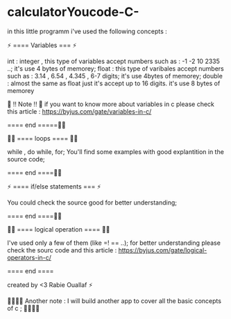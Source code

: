 # calculatorYoucode-C-

in this little programm i've used the following concepts : 

⚡ ==== Variables === ⚡

int : integer , this type of variables accept numbers such as : -1 -2 10 2335 ..; it's use 4 bytes of memorey;
float : this type of varibales accept numbers such as : 3.14 , 6.54 , 4.345 , 6-7 digits;  it's use 4bytes of memorey;
double : almost the same as float just it's accept up to 16 digits. it's use 8 bytes of memorey


📛 !! Note !! 📛
if you want to know more about variables in c please check this article : https://byjus.com/gate/variables-in-c/


==== end =====✋🏻

👨‍💻 ==== loops ==== 👨‍💻

while , do while, for; 
You'll find some examples with good explantition in the source code;

==== end ====✋🏻


⚡ ==== if/else statements === ⚡

You could check the source good for better understanding;

==== end ====✋🏻

👨‍💻 ==== logical operation ==== 👨‍💻

I've used only a few of them (like =! == ..);
for better understanding please check the sourc code and this article : https://byjus.com/gate/logical-operators-in-c/

==== end ====

created by <3 Rabie Ouallaf ⚡

📛📛📛📛
Another note : 
I will build another app to cover all the basic concepts of c ;
📛📛📛📛

